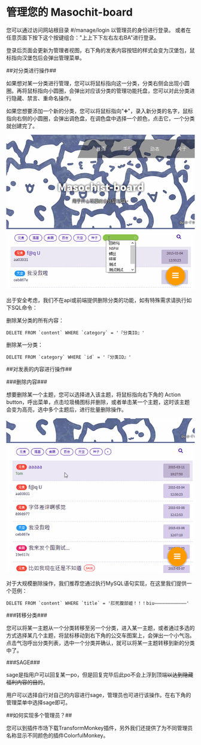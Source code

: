 # 管理您的 Masochit-board


您可以通过访问网站根目录 #/manage/login 以管理员的身份进行登录。
或者在任意页面下按下这个按键组合："上上下下左右左右BA"进行登录。

登录后页面会更新为管理者视图，右下角的发表内容按钮的样式会变为汉堡包，鼠标指向汉堡包后会弹出管理菜单。

##对分类进行操作##

如果想对某一分类进行管理，您可以将鼠标指向这一分类，分类右侧会出现小圆圈。再将鼠标指向小圆圈，会弹出对应该分类的管理功能托盘，您可以对此分类进行隐藏、禁言、重命名操作。

如果您想要添加一个新的分类，您可以将鼠标指向"➕"，录入新分类的名字，鼠标指向右侧的小圆圈，会弹出调色盘，在调色盘中选择一个颜色，点击它，一个分类就创建完了。

![添加分类](add_cate.gif)

出于安全考虑，我们不在api或前端提供删除分类的功能，如有特殊需求请执行如下SQL命令：

删除某分类的所有内容：

    DELETE FROM `content` WHERE `category` = '『分类ID』'

删除某一分类：

    DELETE FROM `category` WHERE `id` = '『分类ID』'


##对发表的内容进行操作##

###删除内容###

想要删除某一个主题，您可以选择进入该主题，将鼠标指向右下角的 Action button，呼出菜单，点击垃圾桶图标并删除，或者单击某一个主题，这时该主题会变为高亮，选中多个主题后，进行批量删除操作。

![删除内容](delete.gif)

对于大规模删除操作，我们推荐您通过执行MySQL语句实现，在这里我们提供一个范例：

    DELETE FROM `content` WHERE `title` = '肛死腹部姬！！！biu————————————'
    
###转移分类###

您可以将某一主题从一个分类转移至另一个分类，进入某一主题，或者通过多选的方式选择某几个主题，将鼠标移动到右下角的公交车图案上，会弹出一个小气泡。点击气泡呼出分类列表，选中一个分类并确认，就可以将某一主题转移到新的分类中了。

###SAGE###

sage是指用户可以回复某一po，但是回复完毕后此po不会上浮到顶端~~以达到隐藏福利内容的目的~~。

用户可以选择自行对自己的内容进行sage，管理员也可进行该操作。在右下角的管理菜单中选择sage即可。

##如何实现多个管理员？##

您可以到插件市场下载TransformMonkey插件，另外我们还提供了为不同管理员名称显示不同颜色的插件ColorfulMonkey。
